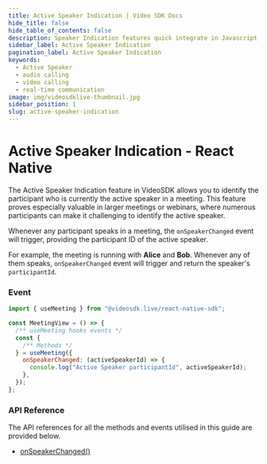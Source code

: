 ```yaml
---
title: Active Speaker Indication | Video SDK Docs
hide_title: false
hide_table_of_contents: false
description: Speaker Indication features quick integrate in Javascript, React JS, Android, IOS, React Native, Flutter with Video SDK to add live video & audio conferencing to your applications.
sidebar_label: Active Speaker Indication
pagination_label: Active Speaker Indication
keywords:
  - Active Speaker
  - audio calling
  - video calling
  - real-time communication
image: img/videosdklive-thumbnail.jpg
sidebar_position: 1
slug: active-speaker-indication
--- 
```


# Active Speaker Indication - React Native

The Active Speaker Indication feature in VideoSDK allows you to identify the participant who is currently the active speaker in a meeting. This feature proves especially valuable in larger meetings or webinars, where numerous participants can make it challenging to identify the active speaker.

Whenever any participant speaks in a meeting, the `onSpeakerChanged` event will trigger, providing the participant ID of the active speaker.

For example, the meeting is running with **Alice** and **Bob**. Whenever any of them speaks, `onSpeakerChanged` event will trigger and return the speaker's `participantId`.

### Event

```js
import { useMeeting } from "@videosdk.live/react-native-sdk";

const MeetingView = () => {
  /** useMeeting hooks events */
  const {
    /** Methods */
  } = useMeeting({
    onSpeakerChanged: (activeSpeakerId) => {
      console.log("Active Speaker participantId", activeSpeakerId);
    },
  });
};
```

### API Reference

The API references for all the methods and events utilised in this guide are provided below.

- [onSpeakerChanged()](/react-native/api/sdk-reference/use-meeting/events#onspeakerchanged)
